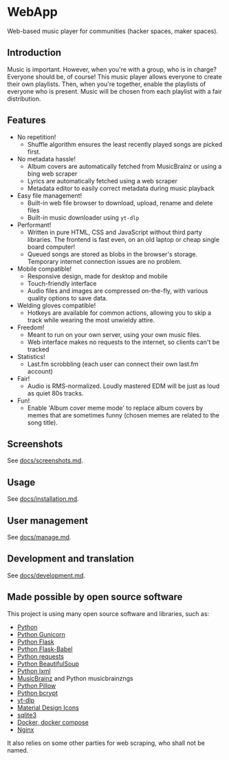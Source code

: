 # WebApp

Web-based music player for communities (hacker spaces, maker spaces).

## Introduction

Music is important. However, when you're with a group, who is in charge? Everyone should be, of course! This music player allows everyone to create their own playlists. Then, when you're together, enable the playlists of everyone who is present. Music will be chosen from each playlist with a fair distribution.

## Features

- No repetition!
    - Shuffle algorithm ensures the least recently played songs are picked first.
- No metadata hassle!
    - Album covers are automatically fetched from MusicBrainz or using a bing web scraper
    - Lyrics are automatically fetched using a web scraper
    - Metadata editor to easily correct metadata during music playback
- Easy file management!
    - Built-in web file browser to download, upload, rename and delete files
    - Built-in music downloader using `yt-dlp`
- Performant!
    - Written in pure HTML, CSS and JavaScript without third party libraries. The frontend is fast even, on an old laptop or cheap single board computer!
    - Queued songs are stored as blobs in the browser's storage. Temporary internet connection issues are no problem.
- Mobile compatible!
    - Responsive design, made for desktop and mobile
    - Touch-friendly interface
    - Audio files and images are compressed on-the-fly, with various quality options to save data.
- Welding gloves compatible!
    - Hotkeys are available for common actions, allowing you to skip a track while wearing the most unwieldy attire.
- Freedom!
    - Meant to run on your own server, using your own music files.
    - Web interface makes no requests to the internet, so clients can't be tracked
- Statistics!
    - Last.fm scrobbling (each user can connect their own last.fm account)
- Fair!
    - Audio is RMS-normalized. Loudly mastered EDM will be just as loud as quiet 80s tracks.
- Fun!
    - Enable 'Album cover meme mode' to replace album covers by memes that are sometimes funny (chosen memes are related to the song title).

## Screenshots

See [docs/screenshots.md](docs/screenshots.md).

## Usage

See [docs/installation.md](docs/installation.md).

## User management

See [docs/manage.md](docs/manage.md).

## Development and translation

See [docs/development.md](docs/development.md).

## Made possible by open source software

This project is using many open source software and libraries, such as:

- [Python](https://www.python.org/)
- [Python Gunicorn](https://gunicorn.org)
- [Python Flask](https://flask.palletsprojects.com)
- [Python Flask-Babel](https://python-babel.github.io/flask-babel/)
- [Python requests](https://pypi.org/project/requests)
- [Python BeautifulSoup](https://pypi.org/project/beautifulsoup4)
- [Python lxml](https://pypi.org/project/beautifulsoup4)
- [MusicBrainz](https://musicbrainz.org) and Python musicbrainzngs
- [Python Pillow](https://pillow.readthedocs.io)
- [Python bcrypt](https://pypi.org/project/bcrypt/)
- [yt-dlp](https://github.com/yt-dlp/yt-dlp)
- [Material Design Icons](https://pictogrammers.com/library/mdi)
- [sqlite3](https://docs.python.org/3/library/sqlite3.html)
- [Docker, docker compose](https://docs.docker.com/get-docker)
- [Nginx](https://nginx.com)

It also relies on some other parties for web scraping, who shall not be named.
